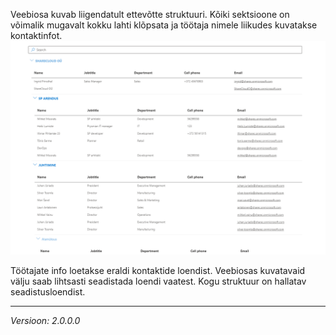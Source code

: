 Veebiosa kuvab liigendatult ettevõtte struktuuri. Kõiki sektsioone on võimalik mugavalt kokku lahti klõpsata ja töötaja nimele liikudes kuvatakse kontaktinfot.
![](images/orgStructure/orgstr.gif)

Töötajate info loetakse eraldi kontaktide loendist. Veebiosas kuvatavaid välju saab lihtsasti seadistada loendi vaatest. Kogu struktuur on hallatav seadistusloendist.

***
*Versioon: 2.0.0.0*